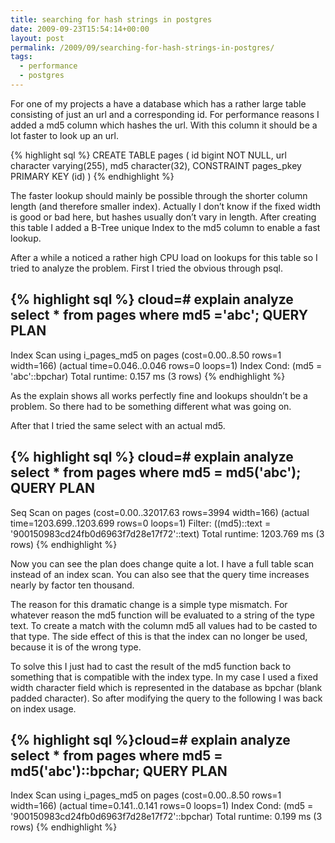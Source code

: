 ```yaml
---
title: searching for hash strings in postgres
date: 2009-09-23T15:54:14+00:00
layout: post
permalink: /2009/09/searching-for-hash-strings-in-postgres/
tags:
  - performance
  - postgres
---
```

For one of my projects a have a database which has a rather large table consisting of just an url and a corresponding id. For performance reasons I added a md5 column which hashes the url. With this column it should be a lot faster to look up an url.

{% highlight sql %}
CREATE TABLE pages
(
  id bigint NOT NULL,
  url character varying(255),
  md5 character(32),
  CONSTRAINT pages_pkey PRIMARY KEY (id)
)
{% endhighlight %}

The faster lookup should mainly be possible through the shorter column length (and therefore smaller index). Actually I don’t know if the fixed width is good or bad here, but hashes usually don’t vary in length. After creating this table I added a B-Tree unique Index to the md5 column to enable a fast lookup.

After a while a noticed a rather high CPU load on lookups for this table so I tried to analyze the problem. First I tried the obvious through psql.

{% highlight sql %}
cloud=# explain analyze select * from pages where md5 ='abc';
                                                     QUERY PLAN
---------------------------------------------------------------------------------------------------------------------
 Index Scan using i_pages_md5 on pages  (cost=0.00..8.50 rows=1 width=166) (actual time=0.046..0.046 rows=0 loops=1)
   Index Cond: (md5 = 'abc'::bpchar)
 Total runtime: 0.157 ms
(3 rows)
{% endhighlight %}

As the explain shows all works perfectly fine and lookups shouldn’t be a problem. So there had to be something different what was going on.

After that I tried the same select with an actual md5.

{% highlight sql %}
cloud=# explain analyze select * from pages where md5 = md5('abc');
                                                  QUERY PLAN
--------------------------------------------------------------------------------------------------------------
 Seq Scan on pages  (cost=0.00..32017.63 rows=3994 width=166) (actual time=1203.699..1203.699 rows=0 loops=1)
   Filter: ((md5)::text = '900150983cd24fb0d6963f7d28e17f72'::text)
 Total runtime: 1203.769 ms
(3 rows)
{% endhighlight %}

Now you can see the plan does change quite a lot. I have a full table scan instead of an index scan. You can also see that the query time increases nearly by factor ten thousand.

The reason for this dramatic change is a simple type mismatch. For whatever reason the md5 function will be evaluated to a string of the type text. To create a match with the column md5 all values had to be casted to that type. The side effect of this is that the index can no longer be used, because it is of the wrong type.

To solve this I just had to cast the result of the md5 function back to something that is compatible with the index type. In my case I used a fixed width character field which is represented in the database as bpchar (blank padded character). So after modifying the query to the following I was back on index usage.

{% highlight sql %}cloud=# explain analyze select * from pages where md5 = md5('abc')::bpchar;
                                                     QUERY PLAN
---------------------------------------------------------------------------------------------------------------------
 Index Scan using i_pages_md5 on pages  (cost=0.00..8.50 rows=1 width=166) (actual time=0.141..0.141 rows=0 loops=1)
   Index Cond: (md5 = '900150983cd24fb0d6963f7d28e17f72'::bpchar)
 Total runtime: 0.199 ms
(3 rows)
{% endhighlight %}
